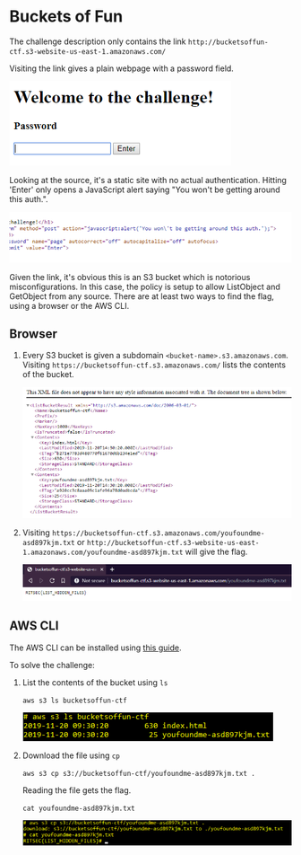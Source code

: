 # Buckets of Fun

The challenge description only contains the link `http://bucketsoffun-ctf.s3-website-us-east-1.amazonaws.com/`

Visiting the link gives a plain webpage with a password field.

![Index Page](img/index.png)

Looking at the source, it's a static site with no actual authentication. Hitting 'Enter' only opens a JavaScript alert saying "You won't be getting around this auth.".

![Source](img/source.png)

Given the link, it's obvious this is an S3 bucket which is notorious misconfigurations. In this case, the policy is setup to allow ListObject and GetObject from any source. There are at least two ways to find the flag, using a browser or the AWS CLI.

## Browser

1. Every S3 bucket is given a subdomain `<bucket-name>.s3.amazonaws.com`. Visiting `https://bucketsoffun-ctf.s3.amazonaws.com/` lists the contents of the bucket.

    ![Browser List](img/weblist.png)

2. Visiting `https://bucketsoffun-ctf.s3.amazonaws.com/youfoundme-asd897kjm.txt` or `http://bucketsoffun-ctf.s3-website-us-east-1.amazonaws.com/youfoundme-asd897kjm.txt` will give the flag.

    ![Browser Flag](img/webflag.png)

## AWS CLI

The AWS CLI can be installed using [this guide](https://docs.aws.amazon.com/cli/latest/userguide/cli-chap-install.html).

To solve the challenge: 

1. List the contents of the bucket using `ls`

    `aws s3 ls bucketsoffun-ctf`

    ![CLI List](img/clilist.png)

2. Download the file using `cp`

    `aws s3 cp s3://bucketsoffun-ctf/youfoundme-asd897kjm.txt .`

    Reading the file gets the flag.

    `cat youfoundme-asd897kjm.txt`

    ![CLI Flag](img/clicat.png)